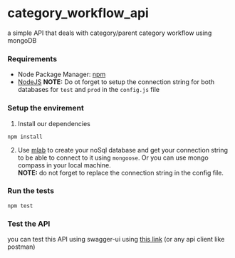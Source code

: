 # category_workflow_api
a simple API that deals with category/parent category workflow using mongoDB

### Requirements
* Node Package Manager: [npm](https://www.npmjs.com/get-npm)
* [NodeJS](https://nodejs.org/en/download/)
**NOTE:**
Do ot forget to setup the connection string for both databases for `test` and `prod` in the `config.js` file
### Setup the envirement
1.  Install our dependencies  
```shell
npm install  
```  

2. Use [mlab](https://mlab.com/) to create your noSql database and get your connection string to be able to connect to it using `mongoose`. 
Or you can use mongo compass in your local machine.   
**NOTE:** do not forget to replace the connection string in the config file.
### Run the tests

```shell
npm test  
```  
### Test the API
you can test this API using swagger-ui using [this link](http://127.0.0.1:3000/api-docs) (or any api client like postman)
